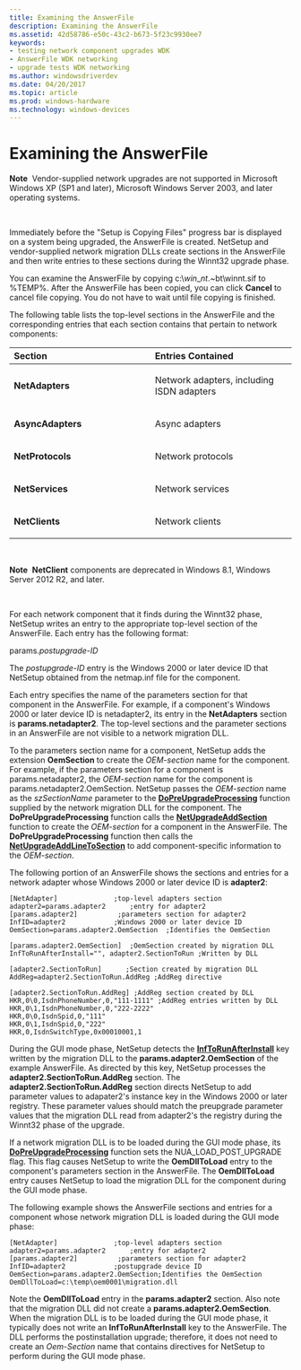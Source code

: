 ```yaml
---
title: Examining the AnswerFile
description: Examining the AnswerFile
ms.assetid: 42d58786-e50c-43c2-b673-5f23c9930ee7
keywords:
- testing network component upgrades WDK
- AnswerFile WDK networking
- upgrade tests WDK networking
ms.author: windowsdriverdev
ms.date: 04/20/2017
ms.topic: article
ms.prod: windows-hardware
ms.technology: windows-devices
---
```


# Examining the AnswerFile





**Note**  Vendor-supplied network upgrades are not supported in Microsoft Windows XP (SP1 and later), Microsoft Windows Server 2003, and later operating systems.

 

Immediately before the "Setup is Copying Files" progress bar is displayed on a system being upgraded, the AnswerFile is created. NetSetup and vendor-supplied network migration DLLs create sections in the AnswerFile and then write entries to these sections during the Winnt32 upgrade phase.

You can examine the AnswerFile by copying c:\\$win\_nt$.~bt\\winnt.sif to %TEMP%. After the AnswerFile has been copied, you can click **Cancel** to cancel file copying. You do not have to wait until file copying is finished.

The following table lists the top-level sections in the AnswerFile and the corresponding entries that each section contains that pertain to network components:

<table>
<colgroup>
<col width="50%" />
<col width="50%" />
</colgroup>
<thead>
<tr class="header">
<th align="left">Section</th>
<th align="left">Entries Contained</th>
</tr>
</thead>
<tbody>
<tr class="odd">
<td align="left"><p><strong>NetAdapters</strong></p></td>
<td align="left"><p>Network adapters, including ISDN adapters</p></td>
</tr>
<tr class="even">
<td align="left"><p><strong>AsyncAdapters</strong></p></td>
<td align="left"><p>Async adapters</p></td>
</tr>
<tr class="odd">
<td align="left"><p><strong>NetProtocols</strong></p></td>
<td align="left"><p>Network protocols</p></td>
</tr>
<tr class="even">
<td align="left"><p><strong>NetServices</strong></p></td>
<td align="left"><p>Network services</p></td>
</tr>
<tr class="odd">
<td align="left"><p><strong>NetClients</strong></p></td>
<td align="left"><p>Network clients</p></td>
</tr>
</tbody>
</table>

 

**Note**  **NetClient** components are deprecated in Windows 8.1, Windows Server 2012 R2, and later.

 

For each network component that it finds during the Winnt32 phase, NetSetup writes an entry to the appropriate top-level section of the AnswerFile. Each entry has the following format:

params.*postupgrade-ID*

The *postupgrade-ID* entry is the Windows 2000 or later device ID that NetSetup obtained from the netmap.inf file for the component.

Each entry specifies the name of the parameters section for that component in the AnswerFile. For example, if a component's Windows 2000 or later device ID is netadapter2, its entry in the **NetAdapters** section is **params.netadapter2**. The top-level sections and the parameter sections in an AnswerFile are not visible to a network migration DLL.

To the parameters section name for a component, NetSetup adds the extension **OemSection** to create the *OEM-section* name for the component. For example, if the parameters section for a component is params.netadapter2, the *OEM-section* name for the component is params.netadapter2.OemSection. NetSetup passes the *OEM-section* name as the *szSectionName* parameter to the [**DoPreUpgradeProcessing**](https://msdn.microsoft.com/library/windows/hardware/ff545634) function supplied by the network migration DLL for the component. The **DoPreUpgradeProcessing** function calls the [**NetUpgradeAddSection**](https://msdn.microsoft.com/library/windows/hardware/ff559063) function to create the *OEM-section* for a component in the AnswerFile. The **DoPreUpgradeProcessing** function then calls the [**NetUpgradeAddLineToSection**](https://msdn.microsoft.com/library/windows/hardware/ff559059) to add component-specific information to the *OEM-section*.

The following portion of an AnswerFile shows the sections and entries for a network adapter whose Windows 2000 or later device ID is **adapter2**:

```
[NetAdapter]              ;top-level adapters section
adapter2=params.adapter2      ;entry for adapter2
[params.adapter2]          ;parameters section for adapter2
InfID=adapter2            ;Windows 2000 or later device ID
OemSection=params.adapter2.OemSection  ;Identifies the OemSection

[params.adapter2.OemSection]  ;OemSection created by migration DLL
InfToRunAfterInstall="", adapter2.SectionToRun ;Written by DLL

[adapter2.SectionToRun]      ;Section created by migration DLL
AddReg=adapter2.SectionToRun.AddReg ;AddReg directive

[adapter2.SectionToRun.AddReg] ;AddReg section created by DLL
HKR,0\0,IsdnPhoneNumber,0,"111-1111" ;AddReg entries written by DLL
HKR,0\1,IsdnPhoneNumber,0,"222-2222"
HKR,0\0,IsdnSpid,0,"111"
HKR,0\1,IsdnSpid,0,"222"
HKR,0,IsdnSwitchType,0x00010001,1
```

During the GUI mode phase, NetSetup detects the [**InfToRunAfterInstall**](https://msdn.microsoft.com/library/windows/hardware/ff559059) key written by the migration DLL to the **params.adapter2.OemSection** of the example AnswerFile. As directed by this key, NetSetup processes the **adapter2.SectionToRun.AddReg** section. The **adapter2.SectionToRun.AddReg** section directs NetSetup to add parameter values to adapater2's instance key in the Windows 2000 or later registry. These parameter values should match the preupgrade parameter values that the migration DLL read from adapter2's the registry during the Winnt32 phase of the upgrade.

If a network migration DLL is to be loaded during the GUI mode phase, its [**DoPreUpgradeProcessing**](https://msdn.microsoft.com/library/windows/hardware/ff545634) function sets the NUA\_LOAD\_POST\_UPGRADE flag. This flag causes NetSetup to write the **OemDllToLoad** entry to the component's parameters section in the AnswerFile. The **OemDllToLoad** entry causes NetSetup to load the migration DLL for the component during the GUI mode phase.

The following example shows the AnswerFile sections and entries for a component whose network migration DLL is loaded during the GUI mode phase:

```
[NetAdapter]              ;top-level adapters section
adapter2=params.adapter2      ;entry for adapter2
[params.adapter2]          ;parameters section for adapter2
InfID=adapter2            ;postupgrade device ID
OemSection=params.adapter2.OemSection;Identifies the OemSection
OemDllToLoad=c:\temp\oem0001\migration.dll
```

Note the **OemDllToLoad** entry in the **params.adapter2** section. Also note that the migration DLL did not create a **params.adapter2.OemSection**. When the migration DLL is to be loaded during the GUI mode phase, it typically does not write an **InfToRunAfterInstall** key to the AnswerFile. The DLL performs the postinstallation upgrade; therefore, it does not need to create an *Oem-Section* name that contains directives for NetSetup to perform during the GUI mode phase.

 

 





